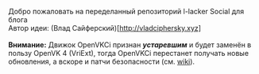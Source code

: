 Добро пожаловать на переделанный репозиторий l-lacker Social для блога<br>Автор идеи: (Влад Сайферский)[http://vladciphersky.xyz]<br><br>
**Внимание:** Движок OpenVKCi признан ***устаревшим*** и будет заменён в пользу OpenVK 4 (VriExt), тогда OpenVKCi перестанет получать новые обновления, а вскоре и патчи безопасности (см. [wiki](https://github.com/l-lsoc/social/wiki/%D0%94%D0%B0%D1%82%D1%8B-%D0%BE%D0%BA%D0%BE%D0%BD%D1%87%D0%B0%D0%BD%D0%B8%D1%8F-%D0%BF%D0%BE%D0%B4%D0%B4%D0%B5%D1%80%D0%B6%D0%BA%D0%B8 "Даты окончания поддержки и информация по миграции")).
